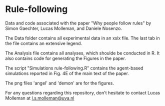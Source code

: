 # Rule-following
Data and code associated with the paper "Why people follow rules" by Simon  Gaechter, Lucas Molleman, and Daniele Nosenzo.

The Data folder contains all experimental data in an xslx file. The last tab in the file contains an extensive legend. 

The Analysis file contains all analyses, which shoulde be conducted in R. It also contains code for generating the Figures in the paper.

The script "Simulations rule-following.R" contains the agent-based simulations reported in Fig. 4E of the main text of the paper. 

The png files 'angel' and 'demon' are for the figures.

For any questions regarding this repository, don't hesitate to contact Lucas Molleman at l.s.molleman@uva.nl
